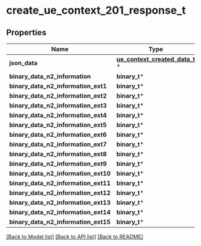 # create_ue_context_201_response_t

## Properties
Name | Type | Description | Notes
------------ | ------------- | ------------- | -------------
**json_data** | [**ue_context_created_data_t**](ue_context_created_data.md) \* |  | [optional] 
**binary_data_n2_information** | **binary_t*** |  | [optional] 
**binary_data_n2_information_ext1** | **binary_t*** |  | [optional] 
**binary_data_n2_information_ext2** | **binary_t*** |  | [optional] 
**binary_data_n2_information_ext3** | **binary_t*** |  | [optional] 
**binary_data_n2_information_ext4** | **binary_t*** |  | [optional] 
**binary_data_n2_information_ext5** | **binary_t*** |  | [optional] 
**binary_data_n2_information_ext6** | **binary_t*** |  | [optional] 
**binary_data_n2_information_ext7** | **binary_t*** |  | [optional] 
**binary_data_n2_information_ext8** | **binary_t*** |  | [optional] 
**binary_data_n2_information_ext9** | **binary_t*** |  | [optional] 
**binary_data_n2_information_ext10** | **binary_t*** |  | [optional] 
**binary_data_n2_information_ext11** | **binary_t*** |  | [optional] 
**binary_data_n2_information_ext12** | **binary_t*** |  | [optional] 
**binary_data_n2_information_ext13** | **binary_t*** |  | [optional] 
**binary_data_n2_information_ext14** | **binary_t*** |  | [optional] 
**binary_data_n2_information_ext15** | **binary_t*** |  | [optional] 

[[Back to Model list]](../README.md#documentation-for-models) [[Back to API list]](../README.md#documentation-for-api-endpoints) [[Back to README]](../README.md)


